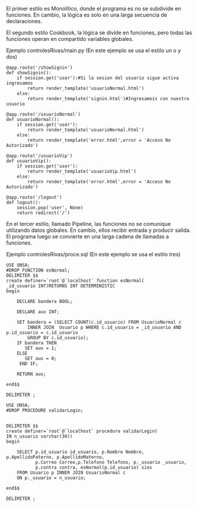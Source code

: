 El primer estilo es Monolítico, donde el programa es
no se subdivide en funciones. En cambio, la lógica es
solo en una larga secuencia de declaraciones.

El segundo estilo Cookbook, la lógica se divide
en funciones, pero todas las funciones operan en compartido
variables globales.

Ejemplo controlesRivas/main.py (En este ejemplo se usa el estilo un o y dos)




```
@app.route('/showSignin')
def showSignin():
    if session.get('user'):#Si la sesion del usuario sigue activa ingresamos
        return render_template('usuarioNormal.html')
    else:
        return render_template('signin.html')#Ingresamois con nuestro usuario

@app.route('/usuarioNormal')
def usuarioNormal():
    if session.get('user'):
        return render_template('usuarioNormal.html')
    else:
        return render_template('error.html',error = 'Acceso No Autorizado')

@app.route('/usuarioVip')
def usuarioVip():
    if session.get('user'):
        return render_template('usuarioVip.html')
    else:
        return render_template('error.html',error = 'Acceso No Autorizado')

@app.route('/logout')
def logout():
    session.pop('user', None)
    return redirect('/')

```


En el tercer estilo, llamado Pipeline, las funciones
no se comunique utilizando datos globales. En cambio, ellos
recibir entrada y producir salida. El programa
luego se convierte en una larga cadena de llamadas a funciones.


Ejemplo controlesRivas/proce.sql (En este ejemplo se usa el estilo tres)
```
USE UNSA;
#DROP FUNCTION esNormal;
DELIMITER $$
create definer=`root`@`localhost` function esNormal(
_id_usuario INT)RETURNS INT DETERMINISTIC
begin

    DECLARE bandera BOOL;
    
    DECLARE aux INT;
    
    SET bandera = (SELECT COUNT(c.id_usuario) FROM UsuarioNormal c 
        INNER JOIN  Usuario p WHERE c.id_usuario = _id_usuario AND p.id_usuario = c.id_usuario
        GROUP BY c.id_usuario);
    IF bandera THEN
       SET aux = 1;
	ELSE
       SET aux = 0;
     END IF;
    
    RETURN aux;
    
end$$

DELIMITER ;

USE UNSA;
#DROP PROCEDURE validarLogin;


DELIMITER $$
create definer=`root`@`localhost` procedure validarLogin(
IN n_usuario varchar(30))
begin

    SELECT p.id_usuario id_usuario, p.Nombre Nombre, p.ApellidoPaterno, p.ApellidoMaterno, 
           p.Correo Correo,p.Telefono Telefono, p._usuario _usuario,
           p.contra contra, esNormal(p.id_usuario) sies
	FROM Usuario p INNER JOIN UsuarioNormal c
    ON p._usuario = n_usuario;
    
end$$

DELIMITER ;

```

